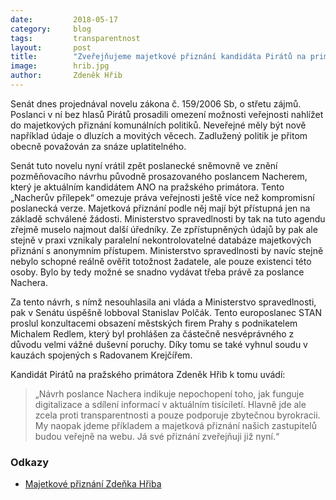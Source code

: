 ```yaml
---
date:         2018-05-17
category:     blog
tags:         transparentnost
layout:       post
title:        "Zveřejňujeme majetkové přiznání kandidáta Pirátů na primátora hl. m. Prahy" 
image:        hrib.jpg
author:       Zdeněk Hřib
---
```


Senát dnes projednával novelu zákona č. 159/2006 Sb, o střetu zájmů. Poslanci v ní bez hlasů Pirátů prosadili omezení možnosti veřejnosti nahlížet do majetkových přiznání komunálních politiků. Neveřejné měly být nově například údaje o dluzích a movitých věcech. Zadlužený politik je přitom obecně považován za snáze uplatitelného.

Senát tuto novelu nyní vrátil zpět poslanecké sněmovně ve znění pozměňovacího návrhu původně prosazovaného poslancem Nacherem, který je aktuálním kandidátem ANO na pražského primátora. Tento „Nacherův přílepek“ omezuje práva veřejnosti ještě více než kompromisní poslanecká verze. Majetková přiznání podle něj mají být přístupná jen na základě schválené žádosti. Ministerstvo spravedlnosti by tak na tuto agendu zřejmě muselo najmout další úředníky. Ze zpřístupněných údajů by pak ale stejně v praxi vznikaly paralelní nekontrolovatelné databáze majetkových přiznání s anonymním přístupem. Ministerstvo spravedlnosti by navíc stejně nebylo schopné reálně ověřit totožnost žadatele, ale pouze existenci této osoby. Bylo by tedy možné se snadno vydávat třeba právě za poslance Nachera.

Za tento návrh, s nímž nesouhlasila ani vláda a Ministerstvo spravedlnosti, pak v Senátu úspěšně lobboval Stanislav Polčák. Tento europoslanec STAN proslul konzultacemi obsazení městských firem Prahy s podnikatelem Michalem Redlem, který byl prohlášen za částečně nesvéprávného z důvodu velmi vážné duševní poruchy. Díky tomu se také vyhnul soudu v kauzách spojených s Radovanem Krejčířem.

Kandidát Pirátů na pražského primátora Zdeněk Hřib k tomu uvádí: 

> „Návrh poslance Nachera indikuje nepochopení toho, jak funguje digitalizace a sdílení informací v aktuálním tisíciletí. Hlavně jde ale zcela proti transparentnosti a pouze podporuje zbytečnou byrokracii. My naopak jdeme příkladem a majetková přiznání našich zastupitelů budou veřejně na webu. Já své přiznání zveřejňuji již nyní.“

### Odkazy

* [Majetkové přiznání Zdeňka Hřiba](https://a.pirati.cz/praha/pdf/priznani-hrib.pdf)

